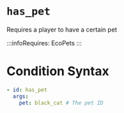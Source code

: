 # `has_pet`

Requires a player to have a certain pet

:::infoRequires:
EcoPets
:::

# Condition Syntax
```yaml
- id: has_pet
  args:
    pet: black_cat # The pet ID
```
